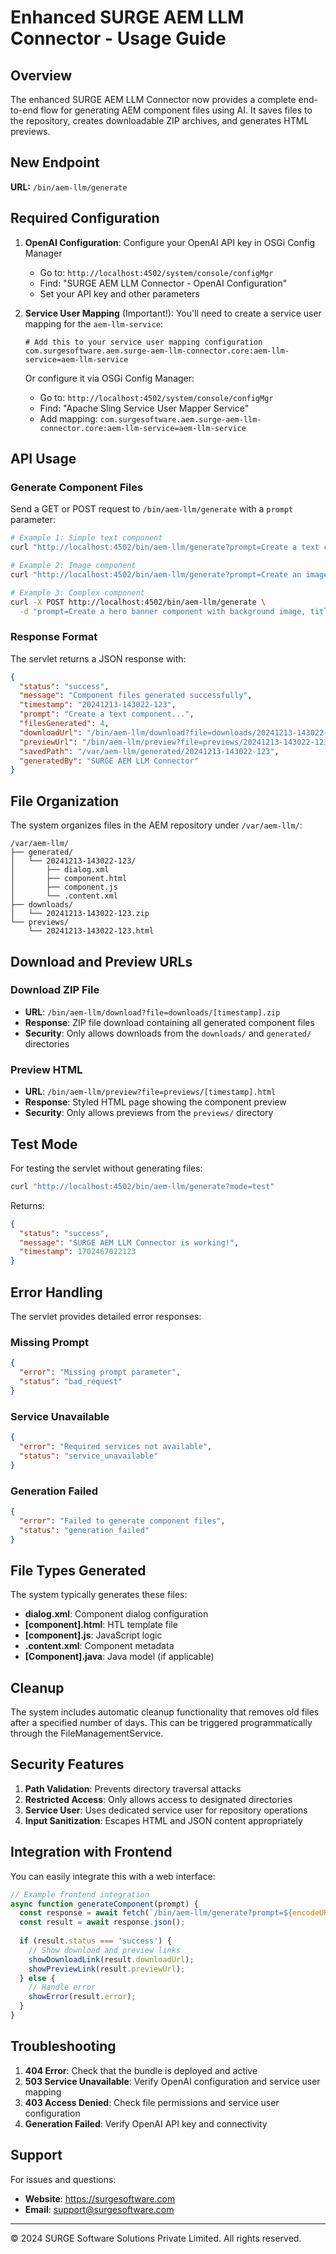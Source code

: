 # Enhanced SURGE AEM LLM Connector - Usage Guide

## Overview

The enhanced SURGE AEM LLM Connector now provides a complete end-to-end flow for generating AEM component files using AI. It saves files to the repository, creates downloadable ZIP archives, and generates HTML previews.

## New Endpoint

**URL:** `/bin/aem-llm/generate`

## Required Configuration

1. **OpenAI Configuration**: Configure your OpenAI API key in OSGi Config Manager
   - Go to: `http://localhost:4502/system/console/configMgr`
   - Find: "SURGE AEM LLM Connector - OpenAI Configuration"
   - Set your API key and other parameters

2. **Service User Mapping** (Important!): You'll need to create a service user mapping for the `aem-llm-service`:
   ```
   # Add this to your service user mapping configuration
   com.surgesoftware.aem.surge-aem-llm-connector.core:aem-llm-service=aem-llm-service
   ```
   
   Or configure it via OSGi Config Manager:
   - Go to: `http://localhost:4502/system/console/configMgr`
   - Find: "Apache Sling Service User Mapper Service"
   - Add mapping: `com.surgesoftware.aem.surge-aem-llm-connector.core:aem-llm-service=aem-llm-service`

## API Usage

### Generate Component Files

Send a GET or POST request to `/bin/aem-llm/generate` with a `prompt` parameter:

```bash
# Example 1: Simple text component
curl "http://localhost:4502/bin/aem-llm/generate?prompt=Create a text component with title and description fields"

# Example 2: Image component
curl "http://localhost:4502/bin/aem-llm/generate?prompt=Create an image component with alt text, caption, and responsive sizing"

# Example 3: Complex component
curl -X POST http://localhost:4502/bin/aem-llm/generate \
  -d "prompt=Create a hero banner component with background image, title, subtitle, and call-to-action button"
```

### Response Format

The servlet returns a JSON response with:

```json
{
  "status": "success",
  "message": "Component files generated successfully",
  "timestamp": "20241213-143022-123",
  "prompt": "Create a text component...",
  "filesGenerated": 4,
  "downloadUrl": "/bin/aem-llm/download?file=downloads/20241213-143022-123.zip",
  "previewUrl": "/bin/aem-llm/preview?file=previews/20241213-143022-123.html",
  "savedPath": "/var/aem-llm/generated/20241213-143022-123",
  "generatedBy": "SURGE AEM LLM Connector"
}
```

## File Organization

The system organizes files in the AEM repository under `/var/aem-llm/`:

```
/var/aem-llm/
├── generated/
│   └── 20241213-143022-123/
│       ├── dialog.xml
│       ├── component.html
│       ├── component.js
│       └── .content.xml
├── downloads/
│   └── 20241213-143022-123.zip
└── previews/
    └── 20241213-143022-123.html
```

## Download and Preview URLs

### Download ZIP File
- **URL**: `/bin/aem-llm/download?file=downloads/[timestamp].zip`
- **Response**: ZIP file download containing all generated component files
- **Security**: Only allows downloads from the `downloads/` and `generated/` directories

### Preview HTML
- **URL**: `/bin/aem-llm/preview?file=previews/[timestamp].html`
- **Response**: Styled HTML page showing the component preview
- **Security**: Only allows previews from the `previews/` directory

## Test Mode

For testing the servlet without generating files:

```bash
curl "http://localhost:4502/bin/aem-llm/generate?mode=test"
```

Returns:
```json
{
  "status": "success", 
  "message": "SURGE AEM LLM Connector is working!", 
  "timestamp": 1702467022123
}
```

## Error Handling

The servlet provides detailed error responses:

### Missing Prompt
```json
{
  "error": "Missing prompt parameter",
  "status": "bad_request"
}
```

### Service Unavailable
```json
{
  "error": "Required services not available",
  "status": "service_unavailable"
}
```

### Generation Failed
```json
{
  "error": "Failed to generate component files",
  "status": "generation_failed"
}
```

## File Types Generated

The system typically generates these files:
- **dialog.xml**: Component dialog configuration
- **[component].html**: HTL template file
- **[component].js**: JavaScript logic
- **.content.xml**: Component metadata
- **[Component].java**: Java model (if applicable)

## Cleanup

The system includes automatic cleanup functionality that removes old files after a specified number of days. This can be triggered programmatically through the FileManagementService.

## Security Features

1. **Path Validation**: Prevents directory traversal attacks
2. **Restricted Access**: Only allows access to designated directories
3. **Service User**: Uses dedicated service user for repository operations
4. **Input Sanitization**: Escapes HTML and JSON content appropriately

## Integration with Frontend

You can easily integrate this with a web interface:

```javascript
// Example frontend integration
async function generateComponent(prompt) {
  const response = await fetch(`/bin/aem-llm/generate?prompt=${encodeURIComponent(prompt)}`);
  const result = await response.json();
  
  if (result.status === 'success') {
    // Show download and preview links
    showDownloadLink(result.downloadUrl);
    showPreviewLink(result.previewUrl);
  } else {
    // Handle error
    showError(result.error);
  }
}
```

## Troubleshooting

1. **404 Error**: Check that the bundle is deployed and active
2. **503 Service Unavailable**: Verify OpenAI configuration and service user mapping
3. **403 Access Denied**: Check file permissions and service user configuration
4. **Generation Failed**: Verify OpenAI API key and connectivity

## Support

For issues and questions:
- **Website**: https://surgesoftware.com
- **Email**: support@surgesoftware.com

---

© 2024 SURGE Software Solutions Private Limited. All rights reserved. 